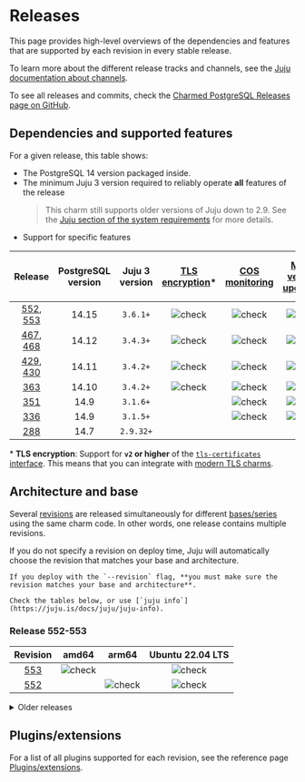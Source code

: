 # Releases

This page provides high-level overviews of the dependencies and features that are supported by each revision in every stable release.

To learn more about the different release tracks and channels, see the [Juju documentation about channels](https://documentation.ubuntu.com/juju/3.6/reference/charm/#risk).

To see all releases and commits, check the [Charmed PostgreSQL Releases page on GitHub](https://github.com/canonical/postgresql-operator/releases).

## Dependencies and supported features

For a given release, this table shows:
* The PostgreSQL 14 version packaged inside.
* The minimum Juju 3 version required to reliably operate **all** features of the release
   > This charm still supports older versions of Juju down to 2.9. See the [Juju section of the system requirements](/reference/system-requirements) for more details.
* Support for specific features

| Release | PostgreSQL version | Juju 3 version | [TLS encryption](/how-to/enable-tls)* | [COS monitoring](/how-to/monitoring-cos/enable-monitoring) | [Minor version upgrades](/how-to/upgrade/perform-a-minor-upgrade) | [Cross-regional async replication](/how-to/cross-regional-async-replication/index) | [Point-in-time recovery](/how-to/back-up-and-restore/restore-a-backup) |
|:---:|:---:|:---:|:---:|:---:|:---:|:---:|:---:|
| [552], [553] | 14.15 | `3.6.1+` | ![check] | ![check] | ![check] | ![check] | ![check] |
| [467], [468] | 14.12 | `3.4.3+` | ![check] | ![check] | ![check] | ![check] | ![check] |
| [429], [430] | 14.11 | `3.4.2+` | ![check] | ![check] | ![check] | ![check] |  |
| [363] | 14.10 | `3.4.2+` | ![check] | ![check] | ![check] | ![check] |  |
| [351] | 14.9 | `3.1.6+` |  | ![check] | ![check] |  |  |
| [336] | 14.9 | `3.1.5+` |  | ![check] | ![check] |  |  |
| [288] | 14.7 | `2.9.32+` |  |  |  |  |  |

\* **TLS encryption**: Support for **`v2` or higher** of the [`tls-certificates` interface](https://charmhub.io/tls-certificates-interface/libraries/tls_certificates). This means that you can integrate with [modern TLS charms](https://charmhub.io/topics/security-with-x-509-certificates).

## Architecture and base

Several [revisions](https://documentation.ubuntu.com/juju/3.6/reference/charm/#charm-revision) are released simultaneously for different [bases/series](https://juju.is/docs/juju/base) using the same charm code. In other words, one release contains multiple revisions.

If you do not specify a revision on deploy time, Juju will automatically choose the revision that matches your base and architecture.

```{caution}
If you deploy with the `--revision` flag, **you must make sure the revision matches your base and architecture**. 

Check the tables below, or use [`juju info`](https://juju.is/docs/juju/juju-info).
```

### Release 552-553

| Revision | amd64 | arm64 | Ubuntu 22.04 LTS
|:--------:|:-----:|:-----:|:-----:|
|[553] | ![check] |          |  ![check]  |
|[552] |          | ![check] |  ![check]  |

<details>
<summary>Older releases</summary>

| Revision | amd64 | arm64 | Ubuntu 22.04 LTS
|:--------:|:-----:|:-----:|:-----:|
|[468] |![check]  |          | ![check] |
|[467] |          | ![check] | ![check] |
|[430] |          | ![check] | ![check] |
|[429] |![check]  |          | ![check] |
|[363] |![check]  |          | ![check] |          
|[351] |![check]  |          | ![check] |         
|[336] |![check]  |          | ![check] |       
|[288] |![check]  |          | ![check] |       

</details>

## Plugins/extensions

For a list of all plugins supported for each revision, see the reference page [Plugins/extensions](/reference/plugins-extensions).

<!-- LINKS-->
[553]: https://github.com/canonical/postgresql-operator/releases/tag/rev552
[552]: https://github.com/canonical/postgresql-operator/releases/tag/rev552

[468]: https://github.com/canonical/postgresql-operator/releases/tag/rev467
[467]: https://github.com/canonical/postgresql-operator/releases/tag/rev467

[430]: https://github.com/canonical/postgresql-operator/releases/tag/rev429
[429]: https://github.com/canonical/postgresql-operator/releases/tag/rev429

[363]: https://github.com/canonical/postgresql-operator/releases/tag/rev363
[351]: https://github.com/canonical/postgresql-operator/releases/tag/rev351
[336]: https://github.com/canonical/postgresql-operator/releases/tag/rev336
[288]: https://github.com/canonical/postgresql-operator/releases/tag/rev288


<!--BADGES-->
[check]: https://img.icons8.com/color/20/checkmark--v1.png

